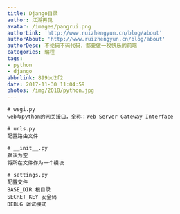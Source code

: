 ```yaml
---
title: Django目录
author: 江湖再见
avatar: /images/pangrui.png
authorLink: 'http://www.ruizhengyun.cn/blog/about'
authorAbout: 'http://www.ruizhengyun.cn/blog/about'
authorDesc: 不论码不码代码，都要做一枚快乐的前端
categories: 编程
tags: 
- python
- django
abbrlink: 899bd2f2
date: 2017-11-30 11:04:59
photos: /img/2018/python.jpg
---
```

```
# wsgi.py
web与python的网关接口，全称：Web Server Gateway Interface
```

```
# urls.py
配置路由文件
```
<!--more-->

```
# __init__.py
默认为空
将所在文件作为一个模块
```

```
# settings.py
配置文件
BASE_DIR 根目录
SECRET_KEY 安全码
DEBUG 调试模式
```